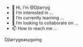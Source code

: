 - 👋 Hi, I’m @Djlarryg
- 👀 I’m interested in ...
- 🌱 I’m currently learning ...
- 💞️ I’m looking to collaborate on ...
- 📫 How to reach me ...

<!---
Djlarryg/Djlarryg is a ✨ special ✨ repository because its `README.md` (this file) appears on your GitHub profile.
You can click the Preview link to take a look at your changes.
--->
Djlarryg<taskbuuton>easygoing
